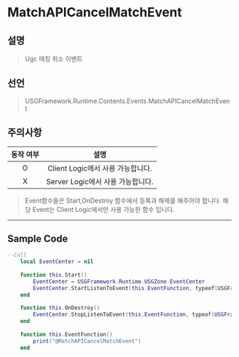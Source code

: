 # MatchAPICancelMatchEvent

## 설명
> Ugc 매칭 취소 이벤트

## 선언
> USGFramework.Runtime.Contents.Events.MatchAPICancelMatchEvent

## 주의사항
| **동작 여부** |          **설명**          |
|:---------:|:------------------------:|
|     O     | Client Logic에서 사용 가능합니다. |
|     X     | Server Logic에서 사용 가능합니다. |
> Event함수들은 Start,OnDestroy 함수에서 등록과 해제를 해주어야 합니다.
> 해당 Event는 Client Logic에서만 사용 가능한 함수 입니다.
---

## Sample Code
```lua
--Call
    local EventCenter = nil
 
    function this.Start()
        EventCenter = USGFramework.Runtime.USGZone.EventCenter
        EventCenter.StartListenToEvent(this.EventFunction, typeof(USGFramework.Runtime.Contents.Events.MatchAPICancelMatchEvent))
    end
 
    function this.OnDestroy()
        EventCenter.StopListenToEvent(this.EventFunction, typeof(USGFramework.Runtime.Contents.Events.MatchAPICancelMatchEvent))
    end
 
    function this.EventFunction()
        print("@MatchAPICancelMatchEvent")
    end
```
